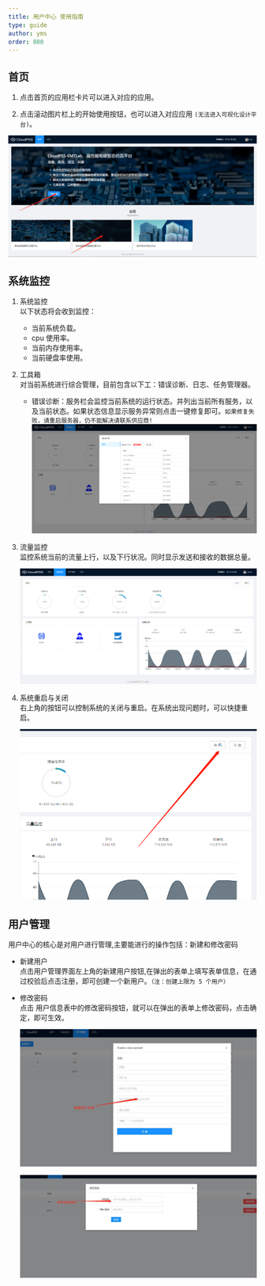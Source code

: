 ```yaml
---
title: 用户中心 使用指南
type: guide
author: yms
order: 800
---
```

## 首页
1. 点击首页的应用栏卡片可以进入对应的应用。

2. 点击滚动图片栏上的开始使用按钮，也可以进入对应应用 `(无法进入可视化设计平台)`。

![用户中心首页](UserCenter/cm1.png "用户中心首页")

## 系统监控
1. 系统监控       
以下状态将会收到监控：
   + 当前系统负载。
   + cpu 使用率。
   + 当前内存使用率。
   + 当前硬盘率使用。

1. 工具箱         
对当前系统进行综合管理，目前包含以下工：错误诊断、日志、任务管理器。
   + 错误诊断：服务栏会监控当前系统的运行状态。并列出当前所有服务，以及当前状态。如果状态信息显示服务异常则点击一键修复即可。`如果修复失败，请重启服务器，仍不能解决请联系供应商!`
    ![错误诊断](UserCenter/cm5.png "错误诊断")

1. 流量监控      
    监控系统当前的流量上行，以及下行状况。同时显示发送和接收的数据总量。

    ![系统监控](UserCenter/cm2.png "系统监控")

4. 系统重启与关闭   
    右上角的按钮可以控制系统的关闭与重启。在系统出现问题时，可以快捷重启。

    ![系统重启](UserCenter/cm6.png "系统重启")



## 用户管理

用户中心的核心是对用户进行管理,主要能进行的操作包括：新建和修改密码  
* 新建用户  
    点击用户管理界面左上角的新建用户按钮,在弹出的表单上填写表单信息，在通过校验后点击注册，即可创建一个新用户。`（注：创建上限为 5 个用户）`
* 修改密码   
    点击 用户信息表中的修改密码按钮，就可以在弹出的表单上修改密码，点击确定，即可生效。

    ![新建用户](UserCenter/cm3.png "新建用户")

    ![修改密码](UserCenter/cm4.png "修改密码")

